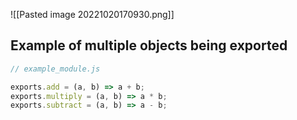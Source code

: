![[Pasted image 20221020170930.png]]

## Example of multiple objects being exported

```js
// example_module.js

exports.add = (a, b) => a + b;
exports.multiply = (a, b) => a * b;
exports.subtract = (a, b) => a - b;
```